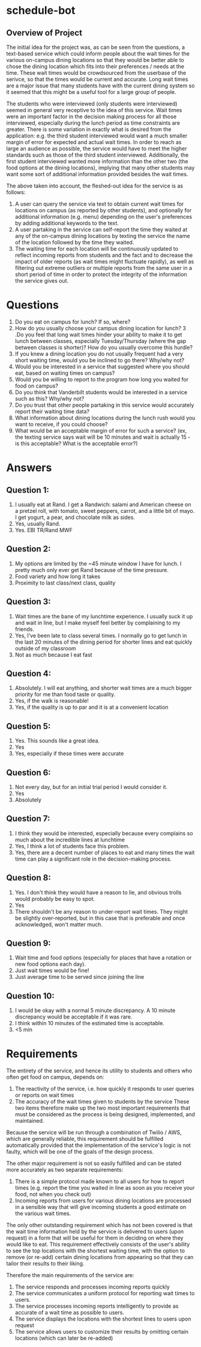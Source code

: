 # schedule-bot

## Overview of Project
The initial idea for the project was, as can be seen from the questions, a text-based service which could inform people about the wait times for the various on-campus dining locations so that they would be better able to chose the dining location which fits into their preferences / needs at the time. These wait times would be crowdsourced from the userbase of the serivce, so that the times would be current and accurate. Long wait times are a major issue that many students have with the current dining system so it seemed that this might be a useful tool for a large group of people.

The students who were interviewed (only students were interviewed) seemed in general very receptive to the idea of this service. Wait times were an important factor in the decision making process for all those interviewed, especially during the lunch period as time constraints are greater. There is some variation in exactly what is desired from the application: e.g. the third student interviewed would want a much smaller margin of error for expected and actual wait times. In order to reach as large an audience as possible, the service would have to meet the higher standards such as those of the third student interviewed. Additionally, the first student interviewed wanted more information than the other two (the food options at the dining locations), implying that many other students may want some sort of additional information provided besides the wait times. 

The above taken into account, the fleshed-out idea for the service is as follows:
  1. A user can query the service via text to obtain current wait times for locations on campus (as reported by other students), and optionally for additional information (e.g. menu) depending on the user's preferences by adding additional keywords to the text.
  2. A user partaking in the service can self-report the time they waited at any of the on-campus dining locations by texting the service the name of the location followed by the time they waited. 
  3. The waiting time for each location will be continuously updated to reflect incoming reports from students and the fact and to decrease the impact of older reports (as wait times might fluctuate rapidly), as well as filtering out extreme outliers or multiple reports from the same user in a short period of time in order to protect the integrity of the information the service gives out.
  



# Questions
1. Do you eat on campus for lunch?  If so, where?
2. How do you usually choose your campus dining location for lunch?
3 .Do you feel that long wait times hinder your ability to make it to get lunch between classes, especially Tuesday/Thursday (where the gap between classes is shorter)?  How do you usually overcome this hurdle?
4. If you knew a dining location you do not usually frequent had a very short waiting time, would you be inclined to go there?  Why/why not?
5. Would you be interested in a service that suggested where you should eat, based on waiting times on campus?
6. Would you be willing to report to the program how long you waited for food on campus?
7. Do you think that Vanderbilt students would be interested in a service such as this?  Why/why not?
8. Do you trust that other people partaking in this service would accurately report their waiting time data?
9. What information about dining locations during the lunch rush would you want to receive, if you could choose?
10. What would be an acceptable margin of error for such a service? (ex, the texting service says wait will be 10 minutes and wait is actually 15 - is this acceptable? What is the acceptable error?)

# Answers

## Question 1: 
  1. I usually eat at Rand. I get a Randwich: salami and American cheese on a pretzel roll, with tomato, sweet peppers, carrot, and a little bit of mayo. I get yogurt, a pear, and chocolate milk as sides.
  2. Yes, usually Rand.
  3. Yes. EBI TR/Rand MWF

## Question 2:
  1. My options are limited by the ~45 minute window I have for lunch. I pretty much only ever get Rand because of the time pressure.
  2. Food variety and how long it takes
  3. Proximity to last class/next class, quality
  
## Question 3:
  1. Wait times are the bane of my lunchtime experience. I usually suck it up and wait in line, but I make myself feel better by complaining to my friends.
  2. Yes, I’ve been late to class several times. I normally go to get lunch in the last 20 minutes of the dining
period for shorter lines and eat quickly outside of my classroom
  3. Not as much because I eat fast
  
## Question 4:
  1. Absolutely. I will eat anything, and shorter wait times are a much bigger priority for me than food taste or quality.
  2. Yes, if the walk is reasonable! 
  3. Yes, if the quality is up to par and it is at a convenient location
  
## Question 5:
  1. Yes. This sounds like a great idea.
  2. Yes
  3. Yes, especially if these times were accurate
  
## Question 6: 
  1. Not every day, but for an initial trial period I would consider it.
  2. Yes
  3. Absolutely
  
## Question 7:
  1. I think they would be interested, especially because every complains so much about the incredible lines at lunchtime
  2. Yes, I think a lot of students face this problem.
  3. Yes, there are a decent number of places to eat and many times the wait time can play a significant role in the decision-making process. 
  
## Question 8: 
  1. Yes. I don't think they would have a reason to lie, and obvious trolls would probably be easy to spot.
  2. Yes
  3. There shouldn't be any reason to under-report wait times. They might be slightly over-reported, but in this case that is preferable and once acknowledged, won't matter much. 
  
## Question 9:
  1. Wait time and food options (especially for places that have a rotation or new food options each day).
  2. Just wait times would be fine!
  3. Just average time to be served since joining the line
  
## Question 10:
  1. I would be okay with a normal 5 minute discrepancy. A 10 minute discrepancy would be acceptable if it was rare. 
  2. I think within 10 minutes of the estimated time is acceptable.
  3. <5 min
  
# Requirements
The entirety of the service, and hence its utility to students and others who often get food on campus, depends on:
  1. The reactivity of the service, i.e. how quickly it responds to user queries or reports on wait times
  2. The accuracy of the wait times given to students by the service
These two items therefore make up the two most important requirements that must be considered as the process is being designed, implemented, and maintained. 

Because the service will be run through a combination of Twilio / AWS, which are generally reliable, this requirement should be fulfilled automatically provided that the implementation of the service's logic is not faulty, which will be one of the goals of the design process. 

The other major requirement is not so easily fulfilled and can be stated more accurately as two separate requirements:
  1. There is a simple protocol made known to all users for how to report times (e.g. report the time you waited in line as soon as you receive your food, not when you check out)
  2. Incoming reports from users for various dining locations are processed in a sensible way that will give incoming students a good estimate on the various wait times. 
  
The only other outstanding requirement which has not been covered is that the wait time information held by the service is delivered to users (upon request) in a form that will be useful for them in deciding on where they would like to eat. This requirement effectively consists of the user's ability to see the top locations with the shortest waiting time, with the option to remove (or re-add) certain dining locations from appearing so that they can tailor their results to their liking.

Therefore the main requirements of the service are:
  1. The service responds and processes incoming reports quickly
  2. The service communicates a uniform protocol for reporting wait times to users.
  3. The service processes incoming reports intelligently to provide as accurate of a wait time as possible to users.
  4. The service displays the locations with the shortest lines to users upon request
  5. The service allows users to customize their results by omitting certain locations (which can later be re-added)
